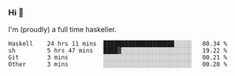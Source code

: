 ### Hi 👋

I'm (proudly) a full time haskeller.

<!--START_SECTION:waka-->

```text
Haskell    24 hrs 11 mins  ████████████████████░░░░░   80.34 %
sh         5 hrs 47 mins   ████▓░░░░░░░░░░░░░░░░░░░░   19.22 %
Git        3 mins          ░░░░░░░░░░░░░░░░░░░░░░░░░   00.21 %
Other      3 mins          ░░░░░░░░░░░░░░░░░░░░░░░░░   00.20 %
```

<!--END_SECTION:waka-->
